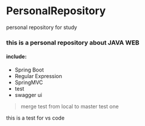 # PersonalRepository
personal repository for study

### this is a personal repository about JAVA WEB

#### include:
- Spring Boot
- Regular Expression
- SpringMVC
- test
- swagger ui

> merge test from local to master test one 

this is a test for vs code

